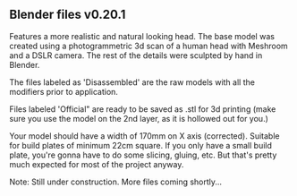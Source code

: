 ## Blender files v0.20.1

Features a more realistic and natural looking head. The base model was created using a photogrammetric 3d scan of a human head with Meshroom and a DSLR camera. The rest of the details were sculpted by hand in Blender.

The files labeled as 'Disassembled' are the raw models with all the modifiers prior to application. 

Files labeled 'Official" are ready to be saved as .stl for 3d printing (make sure you use the model on the 2nd layer, as it is hollowed out for you.)

Your model should have a width of 170mm on X axis (corrected). Suitable for build plates of minimum 22cm square. If you only have a small build plate, you're gonna have to do some slicing, gluing, etc. But that's pretty much expected for most of the project anyway.

Note: Still under construction. More files coming shortly...
